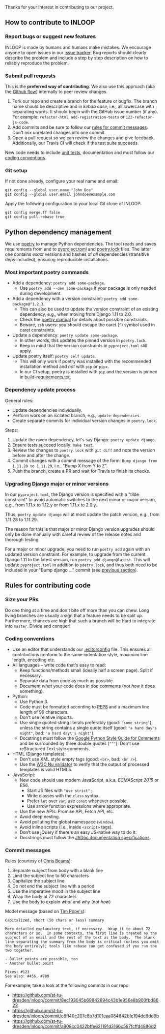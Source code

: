 Thanks for your interest in contributing to our project.

## How to contribute to INLOOP

### Report bugs or suggest new features

INLOOP is made by humans and humans make mistakes. We encourage anyone to open issues in
our [issue tracker][inloop-issues]. Bug reports should clearly describe the problem and
include a step by step description on how to reliably reproduce the problem.


### Submit pull requests

This is the **preferred way of contributing**. We also use this approach (aka the
[Github flow][gh-flow]) internally to peer review changes.

1. Fork our repo and create a branch for the feature or bugfix. The branch name should be
   descriptive and in _kebab case_, i.e., all lowercase with `-` separating words. It should
   begin with the GitHub issue number (if any). For example: `refactor-html`,
   `add-registration-tests` or `123-refactor-js-code`.
2. Add commits and be sure to follow our [rules for commit messages](#commit-messages).
   Don't mix unrelated changes into one commit.
3. Open a pull request so we can review the changes and give feedback. Additionally,
   our Travis CI will check if the test suite succeeds.

New code needs to include [unit tests][django-testing], documentation and must follow our [coding
conventions](#coding-conventions).


### Git setup

If not done already, configure your real name and email:

    git config --global user.name "John Doe"
    git config --global user.email johndoe@example.com

Apply the following configuration to your local Git clone of INLOOP:

    git config merge.ff false
    git config pull.rebase true


## Python dependency management

We use [poetry](https://python-poetry.org/) to manage Python dependencies.
The tool reads and saves requirements from and to [pyproject.toml](pyproject.toml)
and [poetry.lock](poetry.lock) files. The latter one contains _exact_ versions
and hashes of _all_ dependencies (transitive deps included), ensuring
reproducible installations.

### Most important poetry commands

* Add a dependency: `poetry add some-package`.
  * Use `poetry add --dev some-package` if your package is only needed during development.
* Add a dependency with a version constraint: `poetry add some-package@^1.2.3`.
  * This can also be used to update the version constraint of an
    existing dependency, e.g., when moving from Django 1.11 to 2.0.
  * Check the [poetry manual](https://python-poetry.org/docs/dependency-specification/)
    for details about possible constraints.
  * Beware, `zsh` users: you should escape the caret (`^`) symbol used in caret constraints.
* Update a dependency: `poetry update some-package`.
  * In other words, this updates the pinned version in `poetry.lock`.
  * Keep in mind that the version constraints in `pyproject.toml` still apply.
* Update poetry itself: `poetry self update`.
  * This will only work if poetry was installed with the recommended installation method
    and _not_ with `pip` or `pipx`.
  * In our CI setup, poetry is installed with `pip` and the version is pinned in
    [build-requirements.txt](build-requirements.txt).

### Dependency update process

General rules:
* Update dependencies individually.
* Perform work on an isolated branch, e.g., `update-dependencies`.
* Create separate commits for individual version changes in `poetry.lock`.

Steps:
1. Update the given dependency, let's say Django: `poetry update django`.
2. Ensure tests succeed locally: `make test`.
3. Review the changes to `poetry.lock` with `git diff` and note the
   version before and after the change.
4. Commit changes with a commit message of the form:
   `Bump django from 1.11.28 to 1.11.29`, i.e., "Bump X from Y to Z".
5. Push the branch, create a PR and wait for Travis to finish its checks.

### Upgrading Django major or minor versions

In our `pyproject.toml`, the Django version is specified with a "tilde constraint"
to avoid automatic switches to the next minor or major version, e.g., from 1.11.x
to 1.12.y or from 1.11.x to 2.0.y.

Thus, `poetry update django` will at most update the patch version, e.g., from
1.11.28 to 1.11.29.

The reason for this is that major or minor Django version upgrades should only
be done manually with careful review of the release notes and thorough testing.

For a major or minor upgrade, you need to run `poetry add` again with an updated
version constraint. For example, to upgrade from the current Django 1.11 to the
latest version, run `poetry add django@latest`. This will update `pyproject.toml`
in addition to `poetry.lock`, and thus both need to be included in your
"Bump django …" commit (see [previous section](#dependency-update-process)).


## Rules for contributing code

### Size your PRs

Do one thing at a time and don't bite off more than you can chew. Long living branches are
usually a sign that a feature needs to be split up. Furthermore, chances are high that such a
branch will be hard to integrate into `master`. Divide and conquer!


### Coding conventions

* Use an editor that understands our [.editorconfig](.editorconfig) file. This ensures all
  contributions conform to the same indentation style, maximum line length, encoding etc.
* All languages – write code that's easy to read:
  * Keep functions/methods small (ideally half a screen page). Split if necessary.
  * Separate data from code as much as possible.
  * Document _what_ your code does in doc comments (not _how_ it does something).
* Python:
  * Use Python 3.
  * Code must be formatted according to [PEP8][pep8] and a maximum line length of 99 characters.
  * Don't use relative imports.
  * Use single quoted string literals preferably (good: `'some string'`), unless the string contains
    a single quote itself (good: `"a hard day's night"`, bad: `'a hard day\'s night'`).
  * Docstrings must follow the [Google Python Style Guide for Comments][google-style] and be
    surrounded by three double quotes (`"""`). Don't use reStructured Text style comments.
* HTML (Django templates):
  * Don't use XML style empty tags (good: `<br>`, bad: `<br />`).
  * Use the [W3C Nu validator][nu-validator] to verify that the output of processed templates is
    valid HTML5.
* JavaScript:
  * New code should use modern JavaScript, a.k.a. _ECMAScript 2015_ or _ES6_.
    * Start JS files with `"use strict";`.
    * Write classes with the `class` syntax.
    * Prefer `let` over `var`, use `const` whenever possible.
    * Use arrow function expressions where appropriate.
  * Use the new APIs: Promise API, Fetch API, etc.
  * Avoid deep nesting.
  * Avoid polluting the global namespace (`window`).
  * Avoid inline scripts (i.e., inside `<script>` tags).
  * Don't use jQuery if there's an easy JS-native way to do it.
  * Docstrings must follow the [JSDoc documentation specifications][jsdoc].


### Commit messages

Rules (courtesy of [Chris Beams][good-commits1]):

1. Separate subject from body with a blank line
2. Limit the subject line to 50 characters
3. Capitalize the subject line
4. Do not end the subject line with a period
5. Use the imperative mood in the subject line
6. Wrap the body at 72 characters
7. Use the body to explain _what_ and _why_ (not _how_)

Model message (based on [Tim Pope's][good-commits2]):

    Capitalized, short (50 chars or less) summary

    More detailed explanatory text, if necessary.  Wrap it to about 72
    characters or so.  In some contexts, the first line is treated as the
    subject of an email and the rest of the text as the body.  The blank
    line separating the summary from the body is critical (unless you omit
    the body entirely); tools like rebase can get confused if you run the
    two together.

    - Bullet points are possible, too
    - Another bullet point

    Fixes: #123
    See also: #456, #789

For example, take a look at the following commits in our repo:

- https://github.com/st-tu-dresden/inloop/commit/8ec193045b69842894c43b1e956e8b900fbd8623
- https://github.com/st-tu-dresden/inloop/commit/c8ff40c207c8b7d101eaa084642bfe194dd6dd9b
- https://github.com/st-tu-dresden/inloop/commit/a808cc0422bffe621191d3166c597fcffd4886d2


[django-testing]: https://docs.djangoproject.com/en/stable/topics/testing/
[inloop-issues]: https://github.com/st-tu-dresden/inloop/issues
[pep8]: https://www.python.org/dev/peps/pep-0008/
[google-style]: https://github.com/google/styleguide/blob/gh-pages/pyguide.md#38-comments-and-docstrings
[gh-flow]: https://guides.github.com/introduction/flow/
[good-commits1]: http://chris.beams.io/posts/git-commit/
[good-commits2]: http://tbaggery.com/2008/04/19/a-note-about-git-commit-messages.html
[nu-validator]: https://validator.w3.org/nu/
[jsdoc]: https://devdocs.io/jsdoc/
